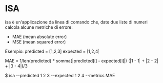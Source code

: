 # ISA
isa è un'applicazione da linea di comando che, date due liste di numeri calcola alcune metriche di errore:
- MAE (mean absolute error)
- MSE (mean squared error)

Esempio:
predicted = [1,2,3]
expected = [1,2,4]

MAE = 1/len(predicted) * somma(|predicted[i] - expected[i]|)
(|1 - 1| + |2 - 2| + |3 - 4|)/3

$ isa --predicted 1 2 3 --expected 1 2 4 --metrics MAE